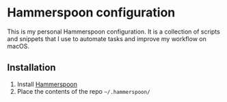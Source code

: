 # Hammerspoon configuration

This is my personal Hammerspoon configuration. It is a collection of scripts and snippets that I use to automate tasks and improve my workflow on macOS.

## Installation
1. Install [Hammerspoon](https://www.hammerspoon.org/)
2. Place the contents of the repo `~/.hammerspoon/`
